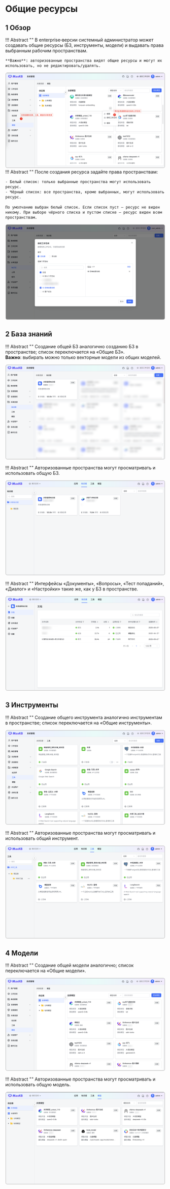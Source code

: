 # Общие ресурсы

## 1 Обзор

!!! Abstract ""
    В enterprise‑версии системный администратор может создавать общие ресурсы (БЗ, инструменты, модели) и выдавать права выбранным рабочим пространствам.

    **Важно**: авторизованные пространства видят общие ресурсы и могут их использовать, но не редактировать/удалять.

![共享资源](../../img/system/shared_resources.png)
!!! Abstract ""
    После создания ресурса задайте права пространствам:

    - Белый список: только выбранные пространства могут использовать ресурс.
    - Чёрный список: все пространства, кроме выбранных, могут использовать ресурс.  

    По умолчанию выбран белый список. Если список пуст — ресурс не виден никому. При выборе чёрного списка и пустом списке — ресурс виден всем пространствам.

![资源](../../img/system/authorized_workspace.png)

## 2 База знаний

!!! Abstract ""
    Создание общей БЗ аналогично созданию БЗ в пространстве; список переключается на «Общие БЗ».  
    **Важно**: выбирать можно только векторные модели из общих моделей.

![资源](../../img/system/shared_knowledgebase0.png)

!!! Abstract ""
    Авторизованные пространства могут просматривать и использовать общую БЗ.

![资源](../../img/system/shared_knowledgebase.png)

!!! Abstract ""
    Интерфейсы «Документы», «Вопросы», «Тест попаданий», «Диалог» и «Настройки» такие же, как у БЗ в пространстве.

![资源](../../img/system/shared_knowledgebase2.png)



## 3 Инструменты
!!! Abstract ""
    Создание общего инструмента аналогично инструментам в пространстве; список переключается на «Общие инструменты».

![资源](../../img/system/shared_tool.png)


!!! Abstract ""
    Авторизованные пространства могут просматривать и использовать общий инструмент.

![资源](../../img/system/shared_tool2.png)


## 4 Модели

!!! Abstract ""
    Создание общей модели аналогично; список переключается на «Общие модели».

![资源](../../img/system/shared_model.png)


!!! Abstract ""
    Авторизованные пространства могут просматривать и использовать общую модель.

![资源](../../img/system/shared_model2.png)